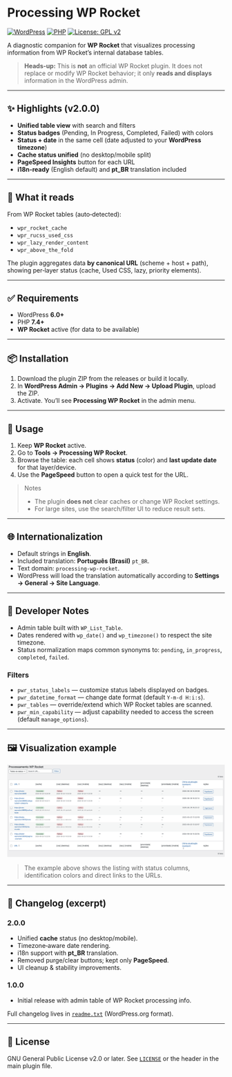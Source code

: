# Processing WP Rocket

[![WordPress](https://img.shields.io/badge/WordPress-6.0%2B-21759B.svg)]() [![PHP](https://img.shields.io/badge/PHP-7.4%2B-777BB4.svg)]() [![License: GPL v2](https://img.shields.io/badge/License-GPL_v2%2B-blue.svg)]()

A diagnostic companion for **WP Rocket** that visualizes processing information from WP Rocket’s internal database tables.

> **Heads‑up:** This is **not** an official WP Rocket plugin. It does not replace or modify WP Rocket behavior; it only **reads and displays** information in the WordPress admin.

---

## ✨ Highlights (v2.0.0)

- **Unified table view** with search and filters  
- **Status badges** (Pending, In Progress, Completed, Failed) with colors  
- **Status + date** in the same cell (date adjusted to your **WordPress timezone**)  
- **Cache status unified** (no desktop/mobile split)  
- **PageSpeed Insights** button for each URL  
- **i18n-ready** (English default) and **pt_BR** translation included

---

## 🔎 What it reads

From WP Rocket tables (auto‑detected):
- `wpr_rocket_cache`
- `wpr_rucss_used_css`
- `wpr_lazy_render_content`
- `wpr_above_the_fold`

The plugin aggregates data **by canonical URL** (scheme + host + path), showing per‑layer status (cache, Used CSS, lazy, priority elements).

---

## ✅ Requirements

- WordPress **6.0+**
- PHP **7.4+**
- **WP Rocket** active (for data to be available)

---

## 📦 Installation

1. Download the plugin ZIP from the releases or build it locally.  
2. In **WordPress Admin → Plugins → Add New → Upload Plugin**, upload the ZIP.  
3. Activate. You’ll see **Processing WP Rocket** in the admin menu.

---

## 🧭 Usage

1. Keep **WP Rocket** active.  
2. Go to **Tools → Processing WP Rocket**.  
3. Browse the table: each cell shows **status** (color) and **last update date** for that layer/device.  
4. Use the **PageSpeed** button to open a quick test for the URL.

> Notes
> - The plugin **does not** clear caches or change WP Rocket settings.  
> - For large sites, use the search/filter UI to reduce result sets.

---

## 🌐 Internationalization

- Default strings in **English**.  
- Included translation: **Português (Brasil)** `pt_BR`.  
- Text domain: `processing-wp-rocket`.  
- WordPress will load the translation automatically according to **Settings → General → Site Language**.

---

## 🧩 Developer Notes

- Admin table built with `WP_List_Table`.  
- Dates rendered with `wp_date()` and `wp_timezone()` to respect the site timezone.  
- Status normalization maps common synonyms to: `pending`, `in_progress`, `completed`, `failed`.

### Filters

- `pwr_status_labels` — customize status labels displayed on badges.  
- `pwr_datetime_format` — change date format (default `Y-m-d H:i:s`).  
- `pwr_tables` — override/extend which WP Rocket tables are scanned.  
- `pwr_min_capability` — adjust capability needed to access the screen (default `manage_options`).

---

## 🖼 Visualization example

![Example plugin screenshot](assets/screenshot-1.png)

> The example above shows the listing with status columns, identification colors and direct links to the URLs.

---

## 🚀 Changelog (excerpt)

### 2.0.0
- Unified **cache** status (no desktop/mobile).  
- Timezone‑aware date rendering.  
- i18n support with **pt_BR** translation.  
- Removed purge/clear buttons; kept only **PageSpeed**.  
- UI cleanup & stability improvements.

### 1.0.0
- Initial release with admin table of WP Rocket processing info.

Full changelog lives in [`readme.txt`](./readme.txt) (WordPress.org format).

---

## 📄 License

GNU General Public License v2.0 or later. See [`LICENSE`](./LICENSE) or the header in the main plugin file.
